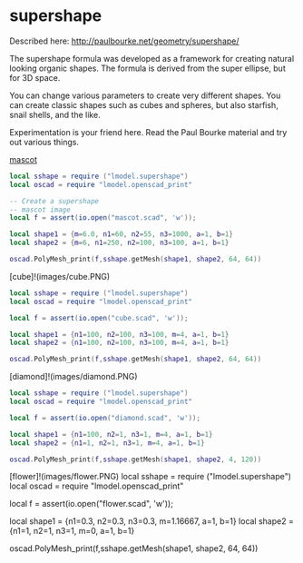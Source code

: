 # supershape

Described here: http://paulbourke.net/geometry/supershape/

The supershape formula was developed as a framework for creating
natural looking organic shapes.  The formula is derived from the
super ellipse, but for 3D space.

You can change various parameters to create very different shapes.
You can create classic shapes such as cubes and spheres, but  also
starfish, snail shells, and the like.

Experimentation is your friend here.  Read the Paul Bourke material
and try out various things.


[mascot](images/mascot.PNG)
```lua
local sshape = require ("lmodel.supershape")
local oscad = require "lmodel.openscad_print"

-- Create a supershape
-- mascot image
local f = assert(io.open("mascot.scad", 'w'));

local shape1 = {m=6.0, n1=60, n2=55, n3=1000, a=1, b=1}
local shape2 = {m=6, n1=250, n2=100, n3=100, a=1, b=1}

oscad.PolyMesh_print(f,sshape.getMesh(shape1, shape2, 64, 64))
```

[cube]!(images/cube.PNG)
```lua
local sshape = require ("lmodel.supershape")
local oscad = require "lmodel.openscad_print"

local f = assert(io.open("cube.scad", 'w'));

local shape1 = {n1=100, n2=100, n3=100, m=4, a=1, b=1}
local shape2 = {n1=100, n2=100, n3=100, m=4, a=1, b=1}

oscad.PolyMesh_print(f,sshape.getMesh(shape1, shape2, 64, 64))
```

[diamond]!(images/diamond.PNG)
```lua
local sshape = require ("lmodel.supershape")
local oscad = require "lmodel.openscad_print"

local f = assert(io.open("diamond.scad", 'w'));

local shape1 = {n1=100, n2=1, n3=1, m=4, a=1, b=1}
local shape2 = {n1=1, n2=1, n3=1, m=4, a=1, b=1}

oscad.PolyMesh_print(f,sshape.getMesh(shape1, shape2, 4, 120))
```

[flower]!(images/flower.PNG)
local sshape = require ("lmodel.supershape")
local oscad = require "lmodel.openscad_print"

local f = assert(io.open("flower.scad", 'w'));

local shape1 = {n1=0.3, n2=0.3, n3=0.3, m=1.16667, a=1, b=1}
local shape2 = {n1=1, n2=1, n3=1, m=0, a=1, b=1}

oscad.PolyMesh_print(f,sshape.getMesh(shape1, shape2, 64, 64))
```